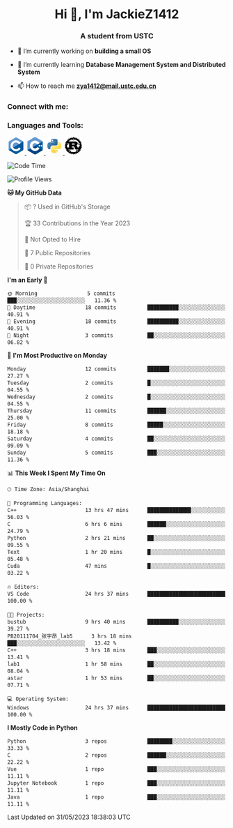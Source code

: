 <h1 align="center">Hi 👋, I'm JackieZ1412</h1>
<h3 align="center">A student from USTC</h3>

- 🔭 I’m currently working on **building a small OS**

- 🌱 I’m currently learning **Database Management System and Distributed System**

- 📫 How to reach me **zya1412@mail.ustc.edu.cn**

<h3 align="left">Connect with me:</h3>
<p align="left">
</p>

<h3 align="left">Languages and Tools:</h3>
<p align="left"> <a href="https://www.cprogramming.com/" target="_blank" rel="noreferrer"> <img src="https://raw.githubusercontent.com/devicons/devicon/master/icons/c/c-original.svg" alt="c" width="40" height="40"/> </a> <a href="https://www.w3schools.com/cpp/" target="_blank" rel="noreferrer"> <img src="https://raw.githubusercontent.com/devicons/devicon/master/icons/cplusplus/cplusplus-original.svg" alt="cplusplus" width="40" height="40"/> </a> <a href="https://www.python.org" target="_blank" rel="noreferrer"> <img src="https://raw.githubusercontent.com/devicons/devicon/master/icons/python/python-original.svg" alt="python" width="40" height="40"/> </a> <a href="https://www.rust-lang.org" target="_blank" rel="noreferrer"> <img src="https://raw.githubusercontent.com/devicons/devicon/master/icons/rust/rust-plain.svg" alt="rust" width="40" height="40"/> </a> </p>



<!--START_SECTION:waka-->
![Code Time](http://img.shields.io/badge/Code%20Time-419%20hrs%2028%20mins-blue)

![Profile Views](http://img.shields.io/badge/Profile%20Views-0-blue)

**🐱 My GitHub Data** 

> 📦 ? Used in GitHub's Storage 
 > 
> 🏆 33 Contributions in the Year 2023
 > 
> 🚫 Not Opted to Hire
 > 
> 📜 7 Public Repositories 
 > 
> 🔑 0 Private Repositories 
 > 
**I'm an Early 🐤** 

```text
🌞 Morning                5 commits           ███░░░░░░░░░░░░░░░░░░░░░░   11.36 % 
🌆 Daytime                18 commits          ██████████░░░░░░░░░░░░░░░   40.91 % 
🌃 Evening                18 commits          ██████████░░░░░░░░░░░░░░░   40.91 % 
🌙 Night                  3 commits           ██░░░░░░░░░░░░░░░░░░░░░░░   06.82 % 
```
📅 **I'm Most Productive on Monday** 

```text
Monday                   12 commits          ███████░░░░░░░░░░░░░░░░░░   27.27 % 
Tuesday                  2 commits           █░░░░░░░░░░░░░░░░░░░░░░░░   04.55 % 
Wednesday                2 commits           █░░░░░░░░░░░░░░░░░░░░░░░░   04.55 % 
Thursday                 11 commits          ██████░░░░░░░░░░░░░░░░░░░   25.00 % 
Friday                   8 commits           █████░░░░░░░░░░░░░░░░░░░░   18.18 % 
Saturday                 4 commits           ██░░░░░░░░░░░░░░░░░░░░░░░   09.09 % 
Sunday                   5 commits           ███░░░░░░░░░░░░░░░░░░░░░░   11.36 % 
```


📊 **This Week I Spent My Time On** 

```text
🕑︎ Time Zone: Asia/Shanghai

💬 Programming Languages: 
C++                      13 hrs 47 mins      ██████████████░░░░░░░░░░░   56.03 % 
C                        6 hrs 6 mins        ██████░░░░░░░░░░░░░░░░░░░   24.79 % 
Python                   2 hrs 21 mins       ██░░░░░░░░░░░░░░░░░░░░░░░   09.55 % 
Text                     1 hr 20 mins        █░░░░░░░░░░░░░░░░░░░░░░░░   05.48 % 
Cuda                     47 mins             █░░░░░░░░░░░░░░░░░░░░░░░░   03.22 % 

🔥 Editors: 
VS Code                  24 hrs 37 mins      █████████████████████████   100.00 % 

🐱‍💻 Projects: 
bustub                   9 hrs 40 mins       ██████████░░░░░░░░░░░░░░░   39.27 % 
PB20111704_张宇昂_lab5      3 hrs 18 mins       ███░░░░░░░░░░░░░░░░░░░░░░   13.42 % 
C++                      3 hrs 18 mins       ███░░░░░░░░░░░░░░░░░░░░░░   13.41 % 
lab1                     1 hr 58 mins        ██░░░░░░░░░░░░░░░░░░░░░░░   08.04 % 
astar                    1 hr 53 mins        ██░░░░░░░░░░░░░░░░░░░░░░░   07.71 % 

💻 Operating System: 
Windows                  24 hrs 37 mins      █████████████████████████   100.00 % 
```

**I Mostly Code in Python** 

```text
Python                   3 repos             ████████░░░░░░░░░░░░░░░░░   33.33 % 
C                        2 repos             ██████░░░░░░░░░░░░░░░░░░░   22.22 % 
Vue                      1 repo              ███░░░░░░░░░░░░░░░░░░░░░░   11.11 % 
Jupyter Notebook         1 repo              ███░░░░░░░░░░░░░░░░░░░░░░   11.11 % 
Java                     1 repo              ███░░░░░░░░░░░░░░░░░░░░░░   11.11 % 
```




 Last Updated on 31/05/2023 18:38:03 UTC
<!--END_SECTION:waka-->
